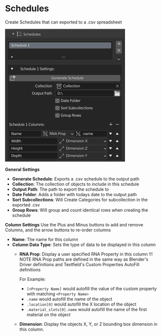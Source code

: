 # Schedules
Create Schedules that can exported to a .csv spreadsheet

![image](images/__ui-schedules.jpg)

__General Settings__

* __Generate Schedule__: Exports a .csv schedule to the output path
* __Collection__: The collection of objects to include in this schedule
* __Output Path__: The path to export the schedule to
* __Date Folder__: Adds a folder with todays date to the output path
* __Sort Subcollections__: Will Create Categories for subcollection in the exported .csv
* __Group Rows__: Will group and count identical rows when creating the schedule

__Column Settings__
Use the Plus and Minus buttons to add and remove Columns, and the arrow buttons to re-order columns

* __Name__: The name for this column
* __Column Data Type__: Sets the type of data to be displayed in this column
    * __RNA Prop__: Display a user specified RNA Property in this column
    !!! NOTE
        RNA Prop paths are defined in the same way as Blender's Driver definitions and Textfield's Custom Properties AutoFill definitions

        For Example:

        - `[<Property Name]` would autofill the value of the custom property with matching `<Property Name>`
        - `.name` would autofill the name of the object
        - `.location[0]` would autofill the X location of the object
        - `.material_slots[0].name` would autofill the name of the first material on the object
        
    * __Dimension__: Display the objects X, Y, or Z bounding box dimension in this column.